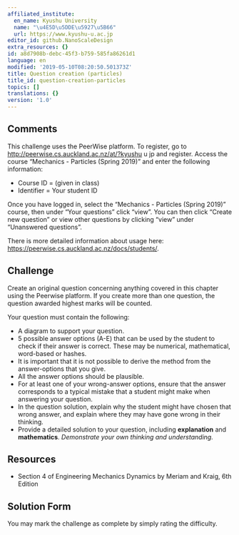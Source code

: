 ```yaml
---
affiliated_institute:
  en_name: Kyushu University
  name: "\u4E5D\u5DDE\u5927\u5B66"
  url: https://www.kyushu-u.ac.jp
editor_id: github.NanoScaleDesign
extra_resources: {}
id: a8d7908b-debc-45f3-b759-585fa86261d1
language: en
modified: '2019-05-10T08:20:50.501373Z'
title: Question creation (particles)
title_id: question-creation-particles
topics: []
translations: {}
version: '1.0'
---
```


## Comments
This challenge uses the PeerWise platform. To register, go to http://peerwise.cs.auckland.ac.nz/at/?kyushu u jp and register. Access the course “Mechanics - Particles (Spring 2019)” and enter the following information:

- Course ID = (given in class)
- Identifier = Your student ID

Once you have logged in, select the “Mechanics - Particles (Spring 2019)” course, then under “Your questions” click “view”. You can then click “Create new question” or view other questions by clicking “view” under “Unanswered questions”.

There is more detailed information about usage here: https://peerwise.cs.auckland.ac.nz/docs/students/.


## Challenge

Create an original question concerning anything covered in this chapter using the Peerwise platform. If you create more than one question, the question awarded highest marks will be counted.

Your question must contain the following:

- A diagram to support your question.
- 5 possible answer options (A-E) that can be used by the student to check if their answer is correct. These may be numerical, mathematical, word-based or hashes.
- It is important that it is not possible to derive the method from the answer-options that you give.
- All the answer options should be plausible.
- For at least one of your wrong-answer options, ensure that the answer corresponds to a typical mistake that a student might make when answering your question.
- In the question solution, explain why the student might have chosen that wrong answer, and explain where they may have gone wrong in their thinking.
- Provide a detailed solution to your question, including **explanation** and **mathematics**. *Demonstrate your own thinking and understanding.*

## Resources

- Section 4 of Engineering Mechanics Dynamics by Meriam and Kraig, 6th Edition

## Solution Form
You may mark the challenge as complete by simply rating the difficulty.
